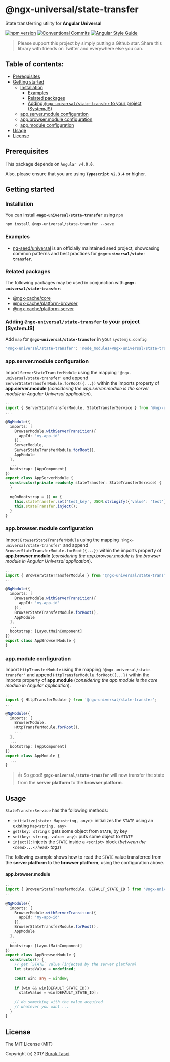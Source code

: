 # @ngx-universal/state-transfer
State transferring utility for **Angular Universal**

[![npm version](https://badge.fury.io/js/%40ngx-universal%2Fstate-transfer.svg)](https://www.npmjs.com/package/@ngx-universal/state-transfer)
[![Conventional Commits](https://img.shields.io/badge/Conventional%20Commits-1.0.0-yellow.svg)](https://conventionalcommits.org)
[![Angular Style Guide](https://mgechev.github.io/angular2-style-guide/images/badge.svg)](https://angular.io/styleguide)

> Please support this project by simply putting a Github star. Share this library with friends on Twitter and everywhere else you can.

## Table of contents:
- [Prerequisites](#prerequisites)
- [Getting started](#getting-started)
  - [Installation](#installation)
	- [Examples](#examples)
	- [Related packages](#related-packages)
	- [Adding `@ngx-universal/state-transfer` to your project (SystemJS)](#adding-systemjs)
  - [app.server.module configuration](#server-config)
  - [app.browser.module configuration](#browser-config)
  - [app.module configuration](#appmodule-config)
- [Usage](#usage)
- [License](#license)

## <a name="prerequisites"></a> Prerequisites
This package depends on `Angular v4.0.0`.

Also, please ensure that you are using **`Typescript v2.3.4`** or higher.

## <a name="getting-started"></a> Getting started
### <a name="installation"></a> Installation
You can install **`@ngx-universal/state-transfer`** using `npm`
```
npm install @ngx-universal/state-transfer --save
```

### <a name="examples"></a> Examples
- [ng-seed/universal] is an officially maintained seed project, showcasing common patterns and best practices for **`@ngx-universal/state-transfer`**.

### <a name="related-packages"></a> Related packages
The following packages may be used in conjunction with **`@ngx-universal/state-transfer`**:
- [@ngx-cache/core]
- [@ngx-cache/platform-browser]
- [@ngx-cache/platform-server]

### <a name="adding-systemjs"></a> Adding `@ngx-universal/state-transfer` to your project (SystemJS)
Add `map` for **`@ngx-universal/state-transfer`** in your `systemjs.config`
```javascript
'@ngx-universal/state-transfer': 'node_modules/@ngx-universal/state-transfer/bundles/state-transfer.umd.min.js'
```

### <a name="server-config"></a> app.server.module configuration
Import `ServerStateTransferModule` using the mapping `'@ngx-universal/state-transfer'` and append `ServerStateTransferModule.forRoot({...})`
within the imports property of **app.server.module** (*considering the app.server.module is the server module in Angular
Universal application*).

```TypeScript
...
import { ServerStateTransferModule, StateTransferService } from '@ngx-universal/state-transfer';
...

@NgModule({
  imports: [
    BrowserModule.withServerTransition({
      appId: 'my-app-id'
    }),
    ServerModule,
    ServerStateTransferModule.forRoot(),
    AppModule
  ],
  ...
  bootstrap: [AppComponent]
})
export class AppServerModule {
  constructor(private readonly stateTransfer: StateTransferService) {
  }

  ngOnBootstrap = () => {
    this.stateTransfer.set('test_key', JSON.stringify({'value': 'test'}));
    this.stateTransfer.inject();
  }
}
```

### <a name="browser-config"></a> app.browser.module configuration
Import `BrowserStateTransferModule` using the mapping `'@ngx-universal/state-transfer'` and append `BrowserStateTransferModule.forRoot({...})`
within the imports property of **app.browser.module** (*considering the app.browser.module is the browser module in Angular
Universal application*).

```TypeScript
...
import { BrowserStateTransferModule } from '@ngx-universal/state-transfer';
...

@NgModule({
  imports: [
    BrowserModule.withServerTransition({
      appId: 'my-app-id'
    }),
    BrowserStateTransferModule.forRoot(),
    AppModule
  ],
  ...
  bootstrap: [LayoutMainComponent]
})
export class AppBrowserModule {
}
```

### <a name="appmodule-config"></a> app.module configuration
Import `HttpTransferModule` using the mapping `'@ngx-universal/state-transfer'` and append `HttpTransferModule.forRoot({...})`
within the imports property of **app.module** (*considering the app.module is the core module in Angular application*).

```TypeScript
...
import { HttpTransferModule } from '@ngx-universal/state-transfer';
...

@NgModule({
  imports: [
    BrowserModule,
    HttpTransferModule.forRoot(),
    ...
  ],
  ...
  bootstrap: [AppComponent]
})
export class AppModule {
  ...
}
```

> :+1: So good! **`@ngx-universal/state-transfer`** will now transfer the state from the **server platform** to the **browser
platform**. 

## <a name="usage"></a> Usage
`StateTransferService` has the following methods:
- `initialize(state: Map<string, any>)`: initializes the `STATE` using an existing `Map<string, any>`
- `get(key: string)`: gets some object from `STATE`, by key 
- `set(key: string, value: any)`: puts some object to `STATE`
- `inject()`: injects the `STATE` inside a `<script>` block (*between the `<head>...</head>` tags*)

The following example shows how to read the `STATE` value transferred from the **server platform** to the **browser platform**,
using the configuration above.

#### app.browser.module
```TypeScript
...
import { BrowserStateTransferModule, DEFAULT_STATE_ID } from '@ngx-universal/state-transfer';
...

@NgModule({
  imports: [
    BrowserModule.withServerTransition({
      appId: 'my-app-id'
    }),
    BrowserStateTransferModule.forRoot(),
    AppModule
  ],
  ...
  bootstrap: [LayoutMainComponent]
})
export class AppBrowserModule {
  constructor() {
    // get `STATE` value (injected by the server platform)
    let stateValue = undefined;
    
    const win: any = window;
    
    if (win && win[DEFAULT_STATE_ID])
      stateValue = win[DEFAULT_STATE_ID];
    
    // do something with the value acquired
    // whatever you want ...
  }
}
```

## <a name="license"></a> License
The MIT License (MIT)

Copyright (c) 2017 [Burak Tasci]

[ng-seed/universal]: https://github.com/ng-seed/universal
[@ngx-cache/core]: https://github.com/fulls1z3/ngx-cache/tree/master/packages/@ngx-cache/core
[@ngx-cache/platform-browser]: https://github.com/fulls1z3/ngx-cache/tree/master/packages/@ngx-cache/platform-browser
[@ngx-cache/platform-server]: https://github.com/fulls1z3/ngx-cache/tree/master/packages/@ngx-cache/platform-server
[Burak Tasci]: https://github.com/fulls1z3

